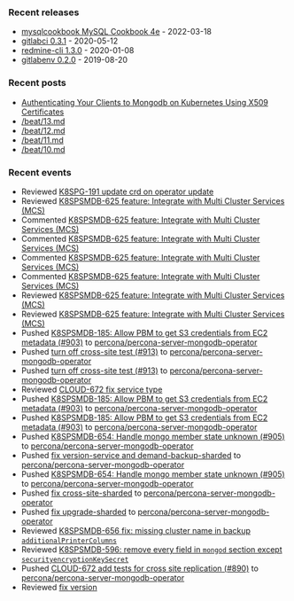 ### Recent releases

* [mysqlcookbook MySQL Cookbook 4e](https://github.com/svetasmirnova/mysqlcookbook/releases/tag/1.0) - 2022-03-18
* [gitlabci 0.3.1](https://github.com/egegunes/gitlabci/releases/tag/0.3.1) - 2020-05-12
* [redmine-cli 1.3.0](https://github.com/egegunes/redmine-cli/releases/tag/1.3.0) - 2020-01-08
* [gitlabenv 0.2.0](https://github.com/egegunes/gitlabenv/releases/tag/0.2.0) - 2019-08-20

### Recent posts

* [Authenticating Your Clients to Mongodb on Kubernetes Using X509 Certificates](https://ege.dev/posts/authenticating-your-clients-to-mongodb-on-kubernetes-using-x509-certificates/)
* [/beat/13.md](https://ege.dev/beat/13/)
* [/beat/12.md](https://ege.dev/beat/12/)
* [/beat/11.md](https://ege.dev/beat/11/)
* [/beat/10.md](https://ege.dev/beat/10/)

### Recent events

* Reviewed [K8SPG-191 update crd on operator update](https://github.com/percona/percona-postgresql-operator/pull/228)
* Reviewed [K8SPSMDB-625 feature: Integrate with Multi Cluster Services (MCS)](https://github.com/percona/percona-server-mongodb-operator/pull/873)
* Commented [K8SPSMDB-625 feature: Integrate with Multi Cluster Services (MCS)](https://github.com/percona/percona-server-mongodb-operator/pull/873)
* Commented [K8SPSMDB-625 feature: Integrate with Multi Cluster Services (MCS)](https://github.com/percona/percona-server-mongodb-operator/pull/873)
* Commented [K8SPSMDB-625 feature: Integrate with Multi Cluster Services (MCS)](https://github.com/percona/percona-server-mongodb-operator/pull/873)
* Commented [K8SPSMDB-625 feature: Integrate with Multi Cluster Services (MCS)](https://github.com/percona/percona-server-mongodb-operator/pull/873)
* Reviewed [K8SPSMDB-625 feature: Integrate with Multi Cluster Services (MCS)](https://github.com/percona/percona-server-mongodb-operator/pull/873)
* Reviewed [K8SPSMDB-625 feature: Integrate with Multi Cluster Services (MCS)](https://github.com/percona/percona-server-mongodb-operator/pull/873)
* Pushed [K8SPSMDB-185: Allow PBM to get S3 credentials from EC2 metadata (#903)](https://github.com/percona/percona-server-mongodb-operator/commit/441deb83b2fcdda4c5ee2fdb86121cfc26e5d2b3) to [percona/percona-server-mongodb-operator](https://github.com/percona/percona-server-mongodb-operator)
* Pushed [turn off cross-site test (#913)](https://github.com/percona/percona-server-mongodb-operator/commit/322cbcbccb627de553853530394c5194ae486cf7) to [percona/percona-server-mongodb-operator](https://github.com/percona/percona-server-mongodb-operator)
* Pushed [turn off cross-site test (#913)](https://github.com/percona/percona-server-mongodb-operator/commit/322cbcbccb627de553853530394c5194ae486cf7) to [percona/percona-server-mongodb-operator](https://github.com/percona/percona-server-mongodb-operator)
* Reviewed [CLOUD-672 fix service type](https://github.com/percona/percona-server-mongodb-operator/pull/914)
* Pushed [K8SPSMDB-185: Allow PBM to get S3 credentials from EC2 metadata (#903)](https://github.com/percona/percona-server-mongodb-operator/commit/441deb83b2fcdda4c5ee2fdb86121cfc26e5d2b3) to [percona/percona-server-mongodb-operator](https://github.com/percona/percona-server-mongodb-operator)
* Pushed [K8SPSMDB-185: Allow PBM to get S3 credentials from EC2 metadata (#903)](https://github.com/percona/percona-server-mongodb-operator/commit/441deb83b2fcdda4c5ee2fdb86121cfc26e5d2b3) to [percona/percona-server-mongodb-operator](https://github.com/percona/percona-server-mongodb-operator)
* Pushed [K8SPSMDB-654: Handle mongo member state unknown (#905)](https://github.com/percona/percona-server-mongodb-operator/commit/6d035a8f9fe19246e4c9cb60033b4202f31f0cbc) to [percona/percona-server-mongodb-operator](https://github.com/percona/percona-server-mongodb-operator)
* Pushed [fix version-service and demand-backup-sharded](https://github.com/percona/percona-server-mongodb-operator/commit/1e71ae6c233f5e266c10dc5667f7d475ad2dd350) to [percona/percona-server-mongodb-operator](https://github.com/percona/percona-server-mongodb-operator)
* Pushed [K8SPSMDB-654: Handle mongo member state unknown (#905)](https://github.com/percona/percona-server-mongodb-operator/commit/6d035a8f9fe19246e4c9cb60033b4202f31f0cbc) to [percona/percona-server-mongodb-operator](https://github.com/percona/percona-server-mongodb-operator)
* Pushed [fix cross-site-sharded](https://github.com/percona/percona-server-mongodb-operator/commit/86cfcaa82322d833fc9711846a304565c236c9b0) to [percona/percona-server-mongodb-operator](https://github.com/percona/percona-server-mongodb-operator)
* Pushed [fix upgrade-sharded](https://github.com/percona/percona-server-mongodb-operator/commit/223731ba9a2056dd9bc2b76a134043cfe32bb27c) to [percona/percona-server-mongodb-operator](https://github.com/percona/percona-server-mongodb-operator)
* Reviewed [K8SPSMDB-656 fix: missing cluster name in backup `additionalPrinterColumns`](https://github.com/percona/percona-server-mongodb-operator/pull/909)
* Reviewed [K8SPSMDB-596: remove every field in `mongod` section except `securityencryptionKeySecret`](https://github.com/percona/percona-server-mongodb-operator/pull/882)
* Pushed [CLOUD-672 add tests for cross site replication (#890)](https://github.com/percona/percona-server-mongodb-operator/commit/b58b5ef6c9d817634ed8ca6e8ace753f2e659b9a) to [percona/percona-server-mongodb-operator](https://github.com/percona/percona-server-mongodb-operator)
* Reviewed [fix version](https://github.com/percona/percona-xtradb-cluster-operator/pull/1111)
